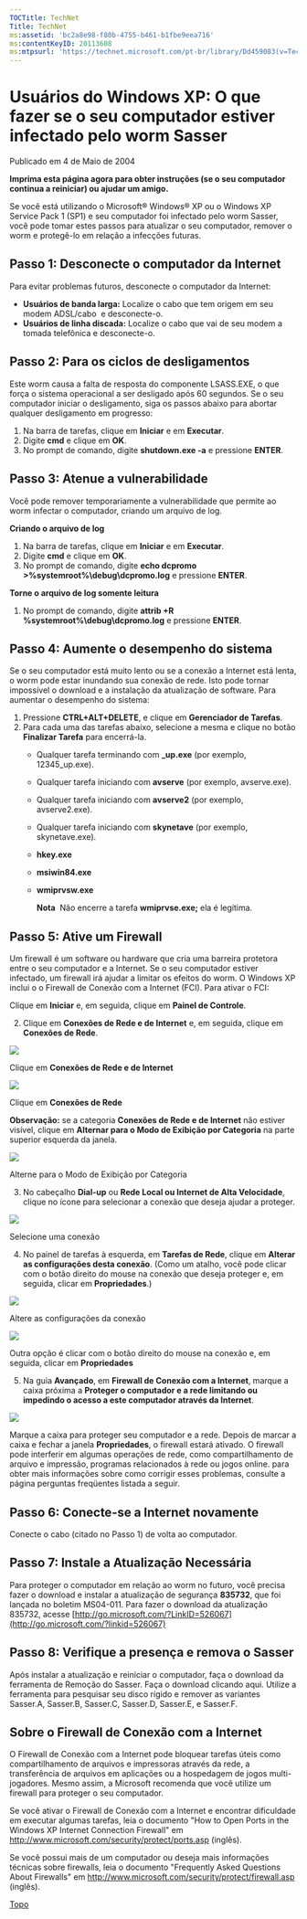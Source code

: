 ```yaml
---
TOCTitle: TechNet
Title: TechNet
ms:assetid: 'bc2a8e98-f80b-4755-b461-b1fbe9eea716'
ms:contentKeyID: 20113608
ms:mtpsurl: 'https://technet.microsoft.com/pt-br/library/Dd459083(v=TechNet.10)'
---
```


Usuários do Windows XP: O que fazer se o seu computador estiver infectado pelo worm Sasser
==========================================================================================

Publicado em 4 de Maio de 2004

**Imprima esta página agora para obter instruções (se o seu computador continua a reiniciar) ou ajudar um amigo.**

Se você está utilizando o Microsoft® Windows® XP ou o Windows XP Service Pack 1 (SP1) e seu computador foi infectado pelo worm Sasser, você pode tomar estes passos para atualizar o seu computador, remover o worm e protegê-lo em relação a infecções futuras.

Passo 1: Desconecte o computador da Internet
--------------------------------------------

Para evitar problemas futuros, desconecte o computador da Internet:

-   **Usuários de banda larga:** Localize o cabo que tem origem em seu modem ADSL/cabo  e desconecte-o.
-   **Usuários de linha discada:** Localize o cabo que vai de seu modem a tomada telefônica e desconecte-o.

Passo 2: Para os ciclos de desligamentos
----------------------------------------

Este worm causa a falta de resposta do componente LSASS.EXE, o que força o sistema operacional a ser desligado após 60 segundos. Se o seu computador iniciar o desligamento, siga os passos abaixo para abortar qualquer desligamento em progresso:

1.  Na barra de tarefas, clique em **Iniciar** e em **Executar**.
2.  Digite **cmd** e clique em **OK**.
3.  No prompt de comando, digite **shutdown.exe -a** e pressione **ENTER**.

Passo 3: Atenue a vulnerabilidade
---------------------------------

Você pode remover temporariamente a vulnerabilidade que permite ao worm infectar o computador, criando um arquivo de log.

**Criando o arquivo de log**

1.  Na barra de tarefas, clique em **Iniciar** e em **Executar**.
2.  Digite **cmd** e clique em **OK**.
3.  No prompt de comando, digite **echo dcpromo &gt;%systemroot%\\debug\\dcpromo.log** e pressione **ENTER**.

**Torne o arquivo de log somente leitura**

1.  No prompt de comando, digite **attrib +R %systemroot%\\debug\\dcpromo.log** e pressione **ENTER**.

Passo 4: Aumente o desempenho do sistema
----------------------------------------

Se o seu computador está muito lento ou se a conexão a Internet está lenta, o worm pode estar inundando sua conexão de rede. Isto pode tornar impossível o download e a instalação da atualização de software. Para aumentar o desempenho do sistema:

1.  Pressione **CTRL+ALT+DELETE**, e clique em **Gerenciador de Tarefas**.
2.  Para cada uma das tarefas abaixo, selecione a mesma e clique no botão **Finalizar Tarefa** para encerrá-la.
    -   Qualquer tarefa terminando com **\_up.exe** (por exemplo, 12345\_up.exe).
    -   Qualquer tarefa iniciando com **avserve** (por exemplo, avserve.exe).
    -   Qualquer tarefa iniciando com **avserve2** (por exemplo, avserve2.exe).
    -   Qualquer tarefa iniciando com **skynetave** (por exemplo, skynetave.exe).
    -   **hkey.exe**
    -   **msiwin84.exe**
    -   **wmiprvsw.exe**
         

        **Nota**  Não encerre a tarefa **wmiprvse.exe;** ela é legítima.

Passo 5: Ative um Firewall
--------------------------

Um firewall é um software ou hardware que cria uma barreira protetora entre o seu computador e a Internet. Se o seu computador estiver infectado, um firewall irá ajudar a limitar os efeitos do worm. O Windows XP inclui o o Firewall de Conexão com a Internet (FCI). Para ativar o FCI:

Clique em **Iniciar** e, em seguida, clique em **Painel de Controle**.

2. Clique em **Conexões de Rede e de Internet** e, em seguida, clique em **Conexões de Rede**.

![](images/Dd459083.firewall_figure1(pt-br,TechNet.10).jpg)

Clique em **Conexões de Rede e de Internet**

![](images/Dd459083.firewall_figure2(pt-br,TechNet.10).jpg)

Clique em **Conexões de Rede**

**Observação:** se a categoria **Conexões de Rede e de Internet** não estiver visível, clique em **Alternar para o Modo de Exibição por Categoria** na parte superior esquerda da janela.

![](images/Dd459083.firewall_figure3(pt-br,TechNet.10).jpg)

Alterne para o Modo de Exibição por Categoria
 

3. No cabeçalho **Dial-up** ou **Rede Local ou Internet de Alta Velocidade**, clique no ícone para selecionar a conexão que deseja ajudar a proteger.

![](images/Dd459083.firewall_figure4(pt-br,TechNet.10).jpg)

Selecione uma conexão
 

4. No painel de tarefas à esquerda, em **Tarefas de Rede**, clique em **Alterar as configurações desta conexão**. (Como um atalho, você pode clicar com o botão direito do mouse na conexão que deseja proteger e, em seguida, clicar em **Propriedades**.)

![](images/Dd459083.firewall_figure5(pt-br,TechNet.10).jpg)

Altere as configurações da conexão
 

![](images/Dd459083.firewall_figure6(pt-br,TechNet.10).jpg)

Outra opção é clicar com o botão direito do mouse na conexão e, em seguida, clicar em **Propriedades**
 

5. Na guia **Avançado**, em **Firewall de Conexão com a Internet**, marque a caixa próxima a **Proteger o computador e a rede limitando ou impedindo o acesso a este computador através da Internet**.

![](images/Dd459083.firewall_figure7(pt-br,TechNet.10).jpg)

Marque a caixa para proteger seu computador e a rede. Depois de marcar a caixa e fechar a janela **Propriedades**, o firewall estará ativado. O firewall pode interferir em algumas operações de rede, como compartilhamento de arquivo e impressão, programas relacionados à rede ou jogos online. para obter mais informações sobre como corrigir esses problemas, consulte a página perguntas freqüentes listada a seguir.

Passo 6: Conecte-se a Internet novamente
----------------------------------------

Conecte o cabo (citado no Passo 1) de volta ao computador.

Passo 7: Instale a Atualização Necessária
-----------------------------------------

Para proteger o computador em relação ao worm no futuro, você precisa fazer o download e instalar a atualização de segurança **835732**, que foi lançada no boletim MS04-011. Para fazer o download da atualização 835732, acesse [http://go.microsoft.com/?LinkID=526067](http://go.microsoft.com/?linkid=526067)

Passo 8: Verifique a presença e remova o Sasser
-----------------------------------------------

Após instalar a atualização e reiniciar o computador, faça o download da ferramenta de Remoção do Sasser. Faça o download clicando aqui. Utilize a ferramenta para pesquisar seu disco rígido e remover as variantes Sasser.A, Sasser.B, Sasser.C, Sasser.D, Sasser.E, e Sasser.F.

Sobre o Firewall de Conexão com a Internet
------------------------------------------

O Firewall de Conexão com a Internet pode bloquear tarefas úteis como compartilhamento de arquivos e impressoras através da rede, a transferência de arquivos em aplicações ou a hospedagem de jogos multi-jogadores. Mesmo assim, a Microsoft recomenda que você utilize um firewall para proteger o seu computador.

Se você ativar o Firewall de Conexão com a Internet e encontrar dificuldade em executar algumas tarefas, leia o documento "How to Open Ports in the Windows XP Internet Connection Firewall" em <http://www.microsoft.com/security/protect/ports.asp> (inglês).

Se você possui mais de um computador ou deseja mais informações técnicas sobre firewalls, leia o documento "Frequently Asked Questions About Firewalls" em <http://www.microsoft.com/security/protect/firewall.asp> (inglês).

[](#mainsection)[Topo](#mainsection)
